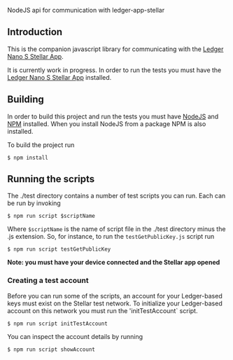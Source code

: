 NodeJS api for communication with ledger-app-stellar

## Introduction

This is the companion javascript library for communicating with the [Ledger Nano S Stellar App](https://github.com/lenondupe/ledger-app-stellar).

It is currently work in progress. In order to run the tests you must have the [Ledger Nano S Stellar App](https://github.com/lenondupe/ledger-app-stellar) installed.

## Building

In order to build this project and run the tests you must have [NodeJS](https://nodejs.org/en/) and [NPM](https://www.npmjs.com/) installed. When you install NodeJS from a package NPM is also installed.

To build the project run

```$ npm install```

## Running the scripts

The ./test directory contains a number of test scripts you can run. Each can be run by invoking

```$ npm run script $scriptName```

Where `$scriptName` is the name of script file in the ./test directory minus the .js extension. So, for instance, to run the `testGetPublicKey.js` script run

```$ npm run script testGetPublicKey```

**Note: you must have your device connected and the Stellar app opened**

### Creating a test account

Before you can run some of the scripts, an account for your Ledger-based keys must exist on the Stellar test network. To initialize your Ledger-based account on this network you must run the 'initTestAccount` script.

```$ npm run script initTestAccount```

You can inspect the account details by running

```$ npm run script showAccount```
